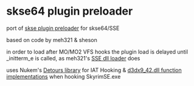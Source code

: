 # skse64 plugin preloader

port of [skse plugin preloader](https://www.nexusmods.com/skyrim/mods/75795) for skse64/SSE

based on code by meh321 & sheson

in order to load after MO/MO2 VFS hooks the plugin load is delayed until _initterm_e is called, as meh321's [SSE dll loader](https://www.nexusmods.com/skyrimspecialedition/mods/10546/?) does

uses Nukem's [Detours library](https://github.com/Nukem9/detours) for IAT Hooking & [d3dx9_42.dll function implementations](https://github.com/Nukem9/SykrimSETest/blob/master/skyrim64_test/src/d3dx9_release.cpp) when hooking SkyrimSE.exe